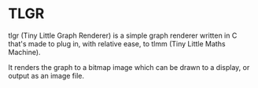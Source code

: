 TLGR
====

tlgr (Tiny Little Graph Renderer) is a simple graph renderer written in C that's made to plug in, with relative ease, to tlmm (Tiny Little Maths Machine).

It renders the graph to a bitmap image which can be drawn to a display, or output as an image file.